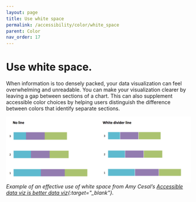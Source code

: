 ```yaml
---
layout: page
title: Use white space
permalink: /accessibility/color/white_space
parent: Color
nav_order: 17
---
```


# Use white space.

When information is too densely packed, your data visualization can feel overwhelming and unreadable. You can make your visualization clearer by leaving a gap between sections of a chart. This can also supplement accessible color choices by helping users distinguish the difference between colors that identify separate sections.

![Two versions of stacked bar charts, one with white spaces between the segments and one without](../color/white_space.png)\
*Example of an effective use of white space from Amy Cesal’s [Accessible data viz is better data viz](https://www.storytellingwithdata.com/blog/2018/6/26/accessible-data-viz-is-better-data-viz){:target="_blank"}.*